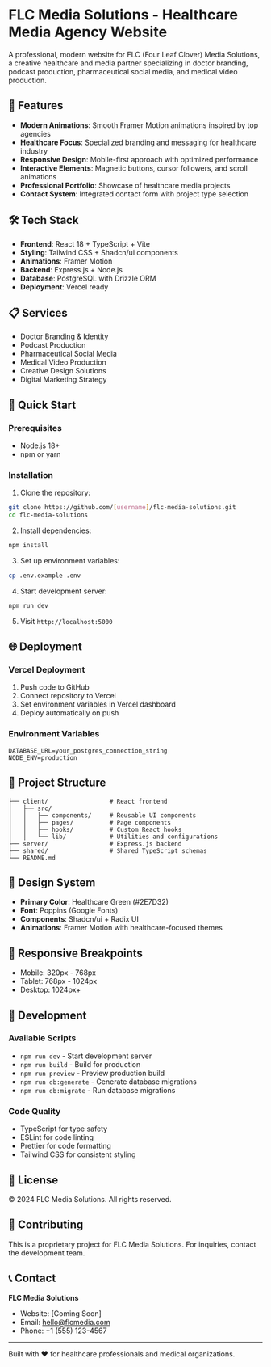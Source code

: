 # FLC Media Solutions - Healthcare Media Agency Website

A professional, modern website for FLC (Four Leaf Clover) Media Solutions, a creative healthcare and media partner specializing in doctor branding, podcast production, pharmaceutical social media, and medical video production.

## 🚀 Features

- **Modern Animations**: Smooth Framer Motion animations inspired by top agencies
- **Healthcare Focus**: Specialized branding and messaging for healthcare industry
- **Responsive Design**: Mobile-first approach with optimized performance
- **Interactive Elements**: Magnetic buttons, cursor followers, and scroll animations
- **Professional Portfolio**: Showcase of healthcare media projects
- **Contact System**: Integrated contact form with project type selection

## 🛠 Tech Stack

- **Frontend**: React 18 + TypeScript + Vite
- **Styling**: Tailwind CSS + Shadcn/ui components
- **Animations**: Framer Motion
- **Backend**: Express.js + Node.js
- **Database**: PostgreSQL with Drizzle ORM
- **Deployment**: Vercel ready

## 📋 Services

- Doctor Branding & Identity
- Podcast Production
- Pharmaceutical Social Media
- Medical Video Production
- Creative Design Solutions
- Digital Marketing Strategy

## 🚀 Quick Start

### Prerequisites
- Node.js 18+ 
- npm or yarn

### Installation

1. Clone the repository:
```bash
git clone https://github.com/[username]/flc-media-solutions.git
cd flc-media-solutions
```

2. Install dependencies:
```bash
npm install
```

3. Set up environment variables:
```bash
cp .env.example .env
```

4. Start development server:
```bash
npm run dev
```

5. Visit `http://localhost:5000`

## 🌐 Deployment

### Vercel Deployment

1. Push code to GitHub
2. Connect repository to Vercel
3. Set environment variables in Vercel dashboard
4. Deploy automatically on push

### Environment Variables

```
DATABASE_URL=your_postgres_connection_string
NODE_ENV=production
```

## 📁 Project Structure

```
├── client/                 # React frontend
│   ├── src/
│   │   ├── components/     # Reusable UI components
│   │   ├── pages/          # Page components
│   │   ├── hooks/          # Custom React hooks
│   │   └── lib/            # Utilities and configurations
├── server/                 # Express.js backend
├── shared/                 # Shared TypeScript schemas
└── README.md
```

## 🎨 Design System

- **Primary Color**: Healthcare Green (#2E7D32)
- **Font**: Poppins (Google Fonts)
- **Components**: Shadcn/ui + Radix UI
- **Animations**: Framer Motion with healthcare-focused themes

## 📱 Responsive Breakpoints

- Mobile: 320px - 768px
- Tablet: 768px - 1024px  
- Desktop: 1024px+

## 🔧 Development

### Available Scripts

- `npm run dev` - Start development server
- `npm run build` - Build for production
- `npm run preview` - Preview production build
- `npm run db:generate` - Generate database migrations
- `npm run db:migrate` - Run database migrations

### Code Quality

- TypeScript for type safety
- ESLint for code linting
- Prettier for code formatting
- Tailwind CSS for consistent styling

## 📄 License

© 2024 FLC Media Solutions. All rights reserved.

## 🤝 Contributing

This is a proprietary project for FLC Media Solutions. For inquiries, contact the development team.

## 📞 Contact

**FLC Media Solutions**
- Website: [Coming Soon]
- Email: hello@flcmedia.com
- Phone: +1 (555) 123-4567

---

Built with ❤️ for healthcare professionals and medical organizations.